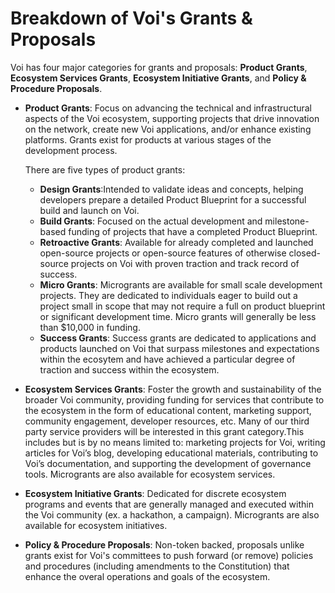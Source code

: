# Breakdown of Voi's Grants & Proposals

Voi has four major categories for grants and proposals: **Product Grants**, **Ecosystem Services Grants**, **Ecosystem Initiative Grants**, and **Policy & Procedure Proposals**. 

* **Product Grants**: Focus on advancing the technical and infrastructural aspects of the Voi ecosystem, supporting projects that drive innovation on the network, create new Voi applications, and/or enhance existing platforms. Grants exist for products at various stages of the development process.


   There are five types of product grants:
  
    * **Design Grants**:Intended to validate ideas and concepts, helping developers prepare a detailed Product Blueprint for a successful build and launch on Voi.
    * **Build Grants**: Focused on the actual development and milestone-based funding of projects that have a completed Product Blueprint.
    * **Retroactive Grants**: Available for already completed and launched open-source projects or open-source features of otherwise closed-source projects on Voi with proven traction and track record of success.
    * **Micro Grants**: Microgrants are available for small scale development projects. They are dedicated to individuals eager to build out a project small in scope that may not require a full on product blueprint or significant development time. Micro grants will generally be less than $10,000 in funding. 
    * **Success Grants**: Success grants are dedicated to applications and products launched on Voi that surpass milestones and expectations within the ecosytem and have achieved a particular degree of traction and success within the ecosystem. 
     
* **Ecosystem Services Grants**: Foster the growth and sustainability of the broader Voi community, providing funding for services that contribute to the ecosystem in the form of educational content, marketing support, community engagement, developer resources, etc. Many of our third party service providers will be interested in this grant category.This includes but is by no means limited to: marketing projects for Voi, writing articles for Voi’s blog, developing educational materials, contributing to Voi’s documentation, and supporting the development of governance tools. Microgrants are also available for ecosystem services. 
  
* **Ecosystem Initiative Grants**: Dedicated for discrete ecosystem programs and events that are generally managed and executed within the Voi community (ex. a hackathon, a campaign). Microgrants are also available for ecosystem initiatives. 
  
* **Policy & Procedure Proposals**: Non-token backed, proposals unlike grants exist for Voi's committees to push forward (or remove) policies and procedures (including amendments to the Constitution) that enhance the overal operations and goals of the ecosystem.
   
